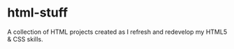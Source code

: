 # html-stuff
A collection of HTML projects created as I refresh and redevelop my HTML5 &amp; CSS skills.
